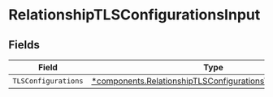 # RelationshipTLSConfigurationsInput


## Fields

| Field                                                                                                                               | Type                                                                                                                                | Required                                                                                                                            | Description                                                                                                                         |
| ----------------------------------------------------------------------------------------------------------------------------------- | ----------------------------------------------------------------------------------------------------------------------------------- | ----------------------------------------------------------------------------------------------------------------------------------- | ----------------------------------------------------------------------------------------------------------------------------------- |
| `TLSConfigurations`                                                                                                                 | [*components.RelationshipTLSConfigurationsTLSConfigurations](../../models/shared/relationshiptlsconfigurationstlsconfigurations.md) | :heavy_minus_sign:                                                                                                                  | N/A                                                                                                                                 |
